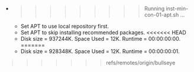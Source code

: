 * >>>>>>>>> Running inst-min-con-01-apt.sh ...
  * Set APT to use local repository first.
  * Set APT to skip installing recommended packages.
<<<<<<< HEAD
  * Disk size = 937244K. Space Used = 12K. Runtime = 00:00:00:00.
=======
  * Disk size = 928348K. Space Used = 12K. Runtime = 00:00:00:01.
>>>>>>> refs/remotes/origin/bullseye
